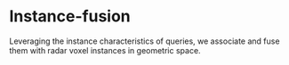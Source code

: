 # Instance-fusion
Leveraging the instance characteristics of queries, we associate and fuse them with radar voxel instances in geometric space.
